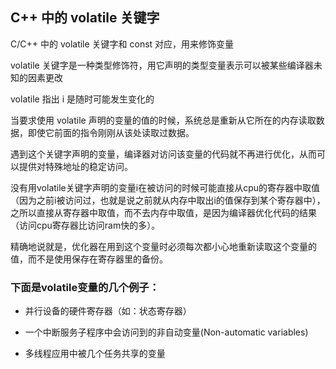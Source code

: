 ## C++ 中的 volatile 关键字

C/C++ 中的 volatile 关键字和 const 对应，用来修饰变量

volatile 关键字是一种类型修饰符，用它声明的类型变量表示可以被某些编译器未知的因素更改

volatile 指出 i 是随时可能发生变化的

当要求使用 volatile 声明的变量的值的时候，系统总是重新从它所在的内存读取数据，即使它前面的指令刚刚从该处读取过数据。

遇到这个关键字声明的变量，编译器对访问该变量的代码就不再进行优化，从而可以提供对特殊地址的稳定访问。

没有用volatile关键字声明的变量i在被访问的时候可能直接从cpu的寄存器中取值（因为之前i被访问过，也就是说之前就从内存中取出i的值保存到某个寄存器中），之所以直接从寄存器中取值，而不去内存中取值，是因为编译器优化代码的结果（访问cpu寄存器比访问ram快的多）。

精确地说就是，优化器在用到这个变量时必须每次都小心地重新读取这个变量的值，而不是使用保存在寄存器里的备份。

### 下面是volatile变量的几个例子：

- 并行设备的硬件寄存器（如：状态寄存器）

- 一个中断服务子程序中会访问到的非自动变量(Non-automatic variables)

- 多线程应用中被几个任务共享的变量